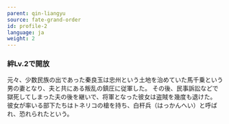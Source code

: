 ```yaml
---
parent: qin-liangyu
source: fate-grand-order
id: profile-2
language: ja
weight: 2
---
```


### 絆Lv.2で開放

元々、少数民族の出であった秦良玉は忠州という土地を治めていた馬千乗という男の妻となり、夫と共にある叛乱の鎮圧に従軍した。
その後、民事訴訟などで獄死してしまった夫の後を継いで、将軍となった彼女は盗賊を幾度も退けた。
彼女が率いる部下たちはトネリコの槍を持ち、白杆兵（はっかんへい）と呼ばれ、恐れられたという。
